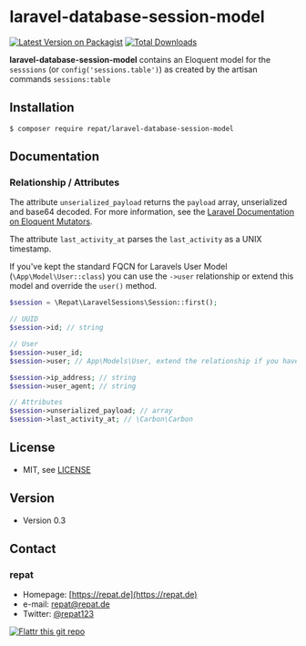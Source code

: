 # laravel-database-session-model

[![Latest Version on Packagist](https://img.shields.io/packagist/v/repat/laravel-database-session-model.svg?style=flat-square)](https://packagist.org/packages/repat/laravel-database-session-model)
[![Total Downloads](https://img.shields.io/packagist/dt/repat/laravel-database-session-model.svg?style=flat-square)](https://packagist.org/packages/repat/laravel-database-session-model)

**laravel-database-session-model** contains an Eloquent model for the `sesssions` (or `config('sessions.table')`) as created by the artisan commands `sessions:table`

## Installation

`$ composer require repat/laravel-database-session-model`

## Documentation

### Relationship / Attributes

The attribute `unserialized_payload` returns the `payload` array, unserialized and base64 decoded. For more information, see the [Laravel Documentation on Eloquent Mutators](https://laravel.com/docs/8.x/eloquent-mutators).

The attribute `last_activity_at` parses the `last_activity` as a UNIX timestamp.

If you've kept the standard FQCN for Laravels User Model (`\App\Model\User::class`) you can use the `->user` relationship or extend this model and override the `user()` method.

```php
$session = \Repat\LaravelSessions\Session::first();

// UUID
$session->id; // string

// User
$session->user_id;
$session->user; // App\Models\User, extend the relationship if you have a different FQCN

$session->ip_address; // string
$session->user_agent; // string

// Attributes
$session->unserialized_payload; // array
$session->last_activity_at; // \Carbon\Carbon
```

## License

* MIT, see [LICENSE](https://github.com/repat/laravel-database-session-model/blob/master/LICENSE)

## Version

* Version 0.3

## Contact

### repat

* Homepage: [https://repat.de](https://repat.de)
* e-mail: repat@repat.de
* Twitter: [@repat123](https://twitter.com/repat123 "repat123 on twitter")

[![Flattr this git repo](http://api.flattr.com/button/flattr-badge-large.png)](https://flattr.com/submit/auto?user_id=repat&url=https://github.com/repat/laravel-database-session-model&title=laravel-database-session-model&language=&tags=github&category=software)
